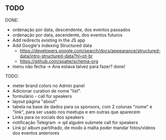 ## TODO

DONE:
- ordenação por data, descendente, dos eventos passados
- ordenação por data, ascendente, dos eventos futuros
- Add redirects existing in the JS app
- Add Google's indexing Structured data
  - https://developers.google.com/search/docs/appearance/structured-data/intro-structured-data?hl=pt-br
  - https://github.com/spatie/schema-org
- menu não fecha -> Ana estava talvez para fazer? done!

TODO:
- meter brand colors no Admin panel
- Adicionar curation de nome "list".
- formulário - call for speakers
- layout página "about"
- tabela na base de dados para os sponsors, com 2 colunas "nome" e "link", para ser usado nos meetups e em outras que aparecem
- Links para os socials dos speakers
- notificação Telegram -> qd alguém submete call for speakers
- Link p/ album partilhado, de modo à malta poder mandar fotos/videos dos eventos anteriores

